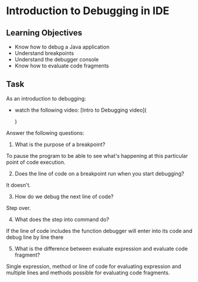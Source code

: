 # Introduction to Debugging in IDE

## Learning Objectives
- Know how to debug a Java application
- Understand breakpoints
- Understand the debugger console
- Know how to evaluate code fragments

## Task
As an introduction to debugging:
- watch the following video: [Intro to Debugging video](


  )


Answer the following questions:
1. What is the purpose of a breakpoint?

To pause the program to be able to see what's happening at this particular point of code execution.

2. Does the line of code on a breakpoint run when you start debugging?

It doesn't.

3. How do we debug the next line of code?

Step over.

4. What does the step into command do?

If the line of code includes the function debugger will enter into its code and debug line by line there

5. What is the difference between evaluate expression and evaluate code fragment?

Single expression, method or line of code for evaluating expression and multiple lines and methods possible for evaluating code fragments.
